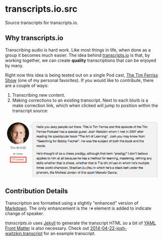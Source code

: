 # transcripts.io.src

Source transcripts for transcripts.io.

## Why transcripts.io

Transcribing audio is hard work.  Like most things in life, when done as a group it becomes much easier.  The idea behind [transcripts.io](http://transcripts.io) is that, by working together, we can create **quality** transcriptions that can be enjoyed by many.

Right now this idea is being tested out on a single Pod cast, [The Tim Ferriss Show]() (one of my personal favorites).  If you would like to contribute, there are a couple of ways:

1. Transcribing new content.
2. Making corrections to an existing transcript.  Next to each blurb is a make correction link, which when clicked will jump to position within the transcript source:

![Contribute Link](https://raw.githubusercontent.com/jonmbake/screenshots/master/transcript_io/contribute_example.png)

## Contribution Details

Transcription are formatted using a slightly "enhanced" version of [Markdown](https://daringfireball.net/projects/markdown/).  The only enhancement is the `!#` element is added to indicate change of speaker.

*transcripts.io* uses [Jekyll](https://jekyllrb.com/) to generate the transcript HTML so a bit of [YAML Front Matter](http://jekyllrb.com/docs/frontmatter/) is also necessary.  Check out [2014-04-22-josh-waitzkin.transcript](https://github.com/jonmbake/transcripts.io.src/blob/master/tim_ferriss_show/2014-04-22-josh-waitzkin.transcript) for an example transcript.